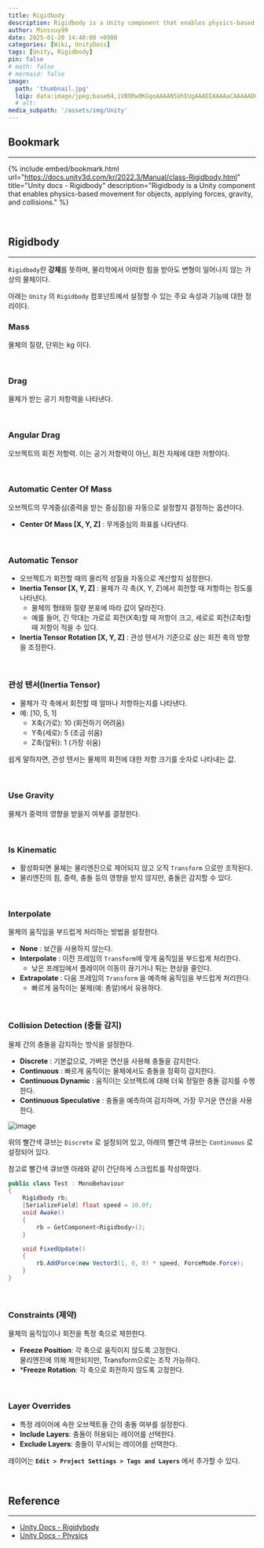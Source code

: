 ```yaml
---
title: Rigidbody
description: Rigidbody is a Unity component that enables physics-based movement for objects
author: Minssuy99
date: 2025-01-20 14:40:00 +0900
categories: [Wiki, UnityDocs]
tags: [Unity, Rigidbody]
pin: false
# math: false
# mermaid: false
image:
  path: 'thumbnail.jpg'
  lqip: data:image/jpeg;base64,iVBORw0KGgoAAAANSUhEUgAAADIAAAAaCAAAAADQq1A2AAAAAXNSR0IArs4c6QAAAARnQU1BAACxjwv8YQUAAAAJcEhZcwAACxMAAAsTAQCanBgAAADFSURBVDjLY2AYBUMB8JKqweq/0X99UjTwnf3/lOH9/0McxGtZ/f89kPz5fwaD+xmGQ/5AdmvITjm8Wub9//9/LhD3MAS+ZbiXcen/9OSK/0cOC+7WKLXAoWXRd4a1/xcy/O9nCH7CcDnrP8P/lqxrkjXd/xk6bHBo2bGSQeo/B8O+JQxq/wP+2wO1dBXcL2b4vxi3wzgazpr+17pWzM7A4LLMi6GSodrCUK+S878pHs+k/QeBGFTB+Er8gTbzf99och6iAADgXk8NioFvJgAAAABJRU5ErkJggg==
  # alt:
media_subpath: '/assets/img/Unity'
---
```

<!------------------------------------------------------------------------>
## Bookmark
---

{% include embed/bookmark.html
url="https://docs.unity3d.com/kr/2022.3/Manual/class-Rigidbody.html"
title="Unity docs - Rigidbody"
description="Rigidbody is a Unity component that enables physics-based movement for objects, applying forces, gravity, and collisions." %}

<br>
<!------------------------------------------------------------------------>

## Rigidbody
---

`Rigidbody`란 **강체**를 뜻하며, 물리학에서 어떠한 힘을 받아도 변형이 일어나지 않는 가상의 물체이다.

아래는 `Unity` 의 `Rigidbody` 컴포넌트에서 설정할 수 있는 주요 속성과 기능에 대한 정리이다.

### Mass

물체의 질량, 단위는 kg 이다.

<br>

### Drag

물체가 받는 공기 저항력을 나타낸다.

<br>

### Angular Drag

오브젝트의 회전 저항력. 이는 공기 저항력이 아닌, 회전 자체에 대한 저항이다.

<br>

### Automatic Center Of Mass

오브젝트의 무게중심(중력을 받는 중심점)을 자동으로 설정할지 결정하는 옵션이다.

- **Center Of Mass [X, Y, Z]** : 무게중심의 좌표를 나타낸다.

<br>

### Automatic Tensor

* 오브젝트가 회전할 때의 물리적 성질을 자동으로 계산할지 설정한다.
* **Inertia Tensor [X, Y, Z]** : 물체가 각 축(X, Y, Z)에서 회전할 때 저항하는 정도를 나타낸다.
    * 물체의 형태와 질량 분포에 따라 값이 달라진다.
    * 예를 들어, 긴 막대는 가로로 회전(X축)할 때 저항이 크고, 세로로 회전(Z축)할 때 저항이 적을 수 있다.
* **Inertia Tensor Rotation [X, Y, Z]** : 관성 텐서가 기준으로 삼는 회전 축의 방향을 조정한다.

<br>

### 관성 텐서(Inertia Tensor)

- 물체가 각 축에서 회전할 때 얼마나 저항하는지를 나타낸다.
- 예: [10, 5, 1]
    - X축(가로): 10 (회전하기 어려움)
    - Y축(세로): 5 (조금 쉬움)
    - Z축(앞뒤): 1 (가장 쉬움)

쉽게 말하자면, 관성 텐서는 물체의 회전에 대한 저항 크기를 숫자로 나타내는 값.

<br>

### Use Gravity

물체가 중력의 영향을 받을지 여부를 결정한다.

<br>

### Is Kinematic

- 활성화되면 물체는 물리엔진으로 제어되지 않고 오직 `Transform` 으로만 조작된다.
- 물리엔진의 힘, 중력, 충돌 등의 영향을 받지 않지만, 충돌은 감지할 수 있다.

<br>

### Interpolate

물체의 움직임을 부드럽게 처리하는 방법을 설정한다.

* **None** : 보간을 사용하지 않는다.
* **Interpolate** : 이전 프레임의 `Transform`에 맞게 움직임을 부드럽게 처리한다.
    * 낮은 프레임에서 플레이어 이동이 끊기거나 튀는 현상을 줄인다.
* **Extrapolate** : 다음 프레임의 `Transform` 을 예측해 움직임을 부드럽게 처리한다.
    * 빠르게 움직이는 물체(예: 총알)에서 유용하다.
    
<br>

### Collision Detection (충돌 감지)

물체 간의 충돌을 감지하는 방식을 설정한다.

* **Discrete** : 기본값으로, 가벼운 연산을 사용해 충돌을 감지한다.
* **Continuous** : 빠르게 움직이는 물체에서도 충돌을 정확히 감지한다.
* **Continuous Dynamic** : 움직이는 오브젝트에 대해 더욱 정밀한 충돌 감지를 수행한다.
* **Continuous Speculative** : 충돌을 예측하여 감지하며, 가장 무거운 연산을 사용한다.

![image](241230-test.gif)

위의 빨간색 큐브는 `Discrete` 로 설정되어 있고, 아래의 빨간색 큐브는 `Continuous` 로 설정되어 있다.

참고로 빨간색 큐브엔 아래와 같이 간단하게 스크립트를 작성하였다.

```csharp
public class Test : MonoBehaviour
{
    Rigidbody rb;
    [SerializeField] float speed = 10.0f;
    void Awake()
    {
        rb = GetComponent<Rigidbody>();
    }

    void FixedUpdate()
    {
        rb.AddForce(new Vector3(1, 0, 0) * speed, ForceMode.Force);
    }
}
```

<br>

### Constraints (제약)

물체의 움직임이나 회전을 특정 축으로 제한한다.
* **Freeze Position**: 각 축으로 움직이지 않도록 고정한다.<br>
물리엔진에 의해 제한되지만, Transform으로는 조작 가능하다.
* ***Freeze Rotation**: 각 축으로 회전하지 않도록 고정한다.

<br>

### Layer Overrides
* 특정 레이어에 속한 오브젝트들 간의 충돌 여부를 설정한다.
* **Include Layers**: 충돌이 허용되는 레이어를 선택한다.
* **Exclude Layers**: 충돌이 무시되는 레이어를 선택한다.

레이어는 **`Edit > Project Settings > Tags and Layers`** 에서 추가할 수 있다.

<br>

## Reference
---

* [Unity Docs - Rigidybody](https://docs.unity3d.com/kr/2022.3/Manual/class-Rigidbody.html)
* [Unity Docs - Physics](https://docs.unity3d.com/kr/current/Manual/class-PhysicsManager.html)